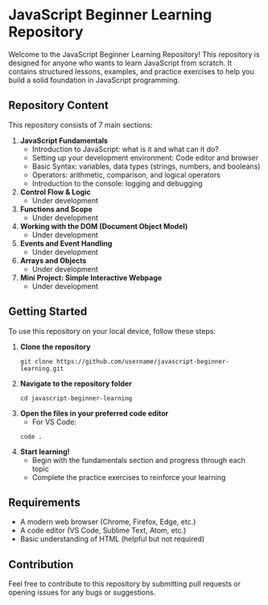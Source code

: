 
# JavaScript Beginner Learning Repository
Welcome to the JavaScript Beginner Learning Repository! This repository is designed for anyone who wants to learn JavaScript from scratch. It contains structured lessons, examples, and practice exercises to help you build a solid foundation in JavaScript programming.

## Repository Content
This repository consists of 7 main sections:
1. **JavaScript Fundamentals**
   - Introduction to JavaScript: what is it and what can it do?
   - Setting up your development environment: Code editor and browser
   - Basic Syntax: variables, data types (strings, numbers, and booleans)
   - Operators: arithmetic, comparison, and logical operators
   - Introduction to the console: logging and debugging
2. **Control Flow & Logic**
   - Under development
3. **Functions and Scope**
   - Under development
4. **Working with the DOM (Document Object Model)**
   - Under development
5. **Events and Event Handling**
   - Under development
6. **Arrays and Objects**
   - Under development
7. **Mini Project: Simple Interactive Webpage**
   - Under development

## Getting Started
To use this repository on your local device, follow these steps:
1. **Clone the repository**
   ```
   git clone https://github.com/username/javascript-beginner-learning.git
   ```
2. **Navigate to the repository folder**
   ```
   cd javascript-beginner-learning
   ```
3. **Open the files in your preferred code editor**
   - For VS Code:
   ```
   code .
   ```
4. **Start learning!**
   - Begin with the fundamentals section and progress through each topic
   - Complete the practice exercises to reinforce your learning
   
## Requirements
- A modern web browser (Chrome, Firefox, Edge, etc.)
- A code editor (VS Code, Sublime Text, Atom, etc.)
- Basic understanding of HTML (helpful but not required)

## Contribution
Feel free to contribute to this repository by submitting pull requests or opening issues for any bugs or suggestions.



